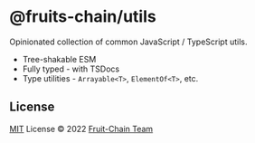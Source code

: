 # @fruits-chain/utils


Opinionated collection of common JavaScript / TypeScript utils.

- Tree-shakable ESM
- Fully typed - with TSDocs
- Type utilities - `Arrayable<T>`, `ElementOf<T>`, etc.

## License

[MIT](./LICENSE) License © 2022 [Fruit-Chain Team](https://github.com/hjfruit)
